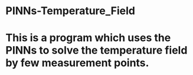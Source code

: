 # PINNs-Temperature_Field
# This is a program which uses the PINNs to solve the temperature field by few measurement points.
